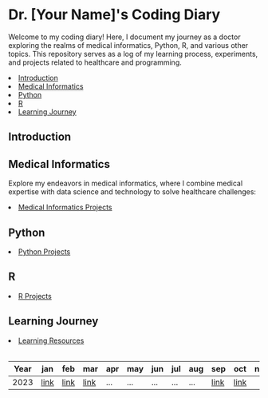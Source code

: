 <h1>Dr. [Your Name]'s Coding Diary</h1>
<p>Welcome to my coding diary! Here, I document my journey as a doctor exploring the realms of medical informatics, Python, R, and various other topics. This repository serves as a log of my learning process, experiments, and projects related to healthcare and programming.</p>

<li><a href="#introduction">Introduction</a></li>
<li><a href="#medical-informatics">Medical Informatics</a></li>
<li><a href="#python">Python</a></li>
<li><a href="#r">R</a></li>
<li><a href="#learning-journey">Learning Journey</a></li>

<h2 id="introduction">Introduction</h2>
<h2 id="medical-informatics">Medical Informatics</h2>
<p>Explore my endeavors in medical informatics, where I combine medical expertise with data science and technology to solve healthcare challenges:</p>

<li><a href="link/to/medical_informatics_projects">Medical Informatics Projects</a></li>
<h2 id="python">Python</h2>
<li><a href="link/to/python_projects">Python Projects</a></li>
<h2 id="r">R</h2>
<li><a href="link/to/r_projects">R Projects</a></li>
<h2 id="learning-journey">Learning Journey</h2>
<li><a href="link/to/learning_resources">Learning Resources</a></li>


<br>

| Year | jan | feb | mar | apr | may | jun | jul | aug| sep| oct | nov | dec
| --- | --- | --- | --- | --- | --- | --- | --- | --- | --- | --- | --- | --- | 
| 2023 | [link](https://github.com/GrigorijSchleifer/codeNewbie/blob/main/2023/january.md) | [link](https://github.com/GrigorijSchleifer/codeNewbie/blob/main/2023/february.md) | [link](https://github.com/GrigorijSchleifer/codeNewbie/blob/main/2023/march.md) | ... | ... | ... | ... | ... | [link](https://github.com/GrigorijSchleifer/codeNewbie/blob/main/2023/september.md) | [link](https://github.com/GrigorijSchleifer/codeNewbie/blob/main/2023/october.md) |
